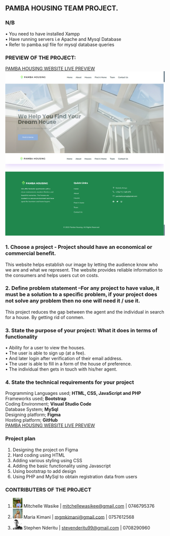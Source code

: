 ## PAMBA HOUSING TEAM PROJECT.

### N/B<br>
• You need to have installed Xampp<br>
• Have running servers i.e Apache and Mysql Database<br>
• Refer to pamba.sql file for mysql database queries

### PREVIEW OF THE PROJECT: 
[PAMBA HOUSING WEBSITE LIVE PREVIEW](https://waasike.github.io/Pamba-Housing-Group-Project/)
![LANDING PAGE](website_preview/landing_page.png)
![FOOTER PAGE](website_preview/footer.png)

### 1. Choose a project - Project should have an economical or commercial benefit.
This website helps establish our image by letting the audience know who we are and what we represent. The website provides reliable information to the consumers and helps users cut on costs.  


### 2. Define problem statement –For any project to have value, it must be a solution to a specific problem, if your project does not solve any problem then no one will need it / use it. 
This project reduces the gap between the agent and the individual in search for a house. By getting rid of conmen.


### 3. State the purpose of your project: What it does in terms of functionality
• Ability for a user to view the houses.<br>
• The user is able to sign up (at a fee).<br>
• And later login after verification of their email address.<br>
• The user is able to fill in a form of the house of preference.<br> 
• The individual then gets in touch with his/her agent.<br>


### 4. State the technical requirements for your project
Programming Languages used; <b> HTML, CSS, JavaScript and PHP </b> <br>
Frameworks used; <b> Bootstrap </b> <br>
Coding Environment; <b> Visual Studio Code </b> <br>
Database System; <b> MySql </b> <br>
Designing platform; <b> Figma </b> <br>
Hosting platform; <b> GitHub </b> <br>
[PAMBA HOUSING WEBSITE LIVE PREVIEW](https://waasike.github.io/Pamba-Housing-Group-Project/)

### Project plan
1. Designing the project on Figma
2. Hard coding using HTML
3. Adding various styling using CSS
4. Adding the basic functionality using Javascript
5. Using bootstrap to add design
6. Using PHP and MySql to obtain registration data from users

### CONTRIBUTERS OF THE PROJECT
1. <img src="team/mitchelle.jpg" width="30px"> Mitchelle Wasike | mitchellewasikee@gmail.com | 0746795376
2. <img src="team/maria.jpeg" width="30px"> Maria Kimani | mgmkimani@gmail.com | 0757612568
3. <img src="team/steve1.jpeg" width="30px"> Stephen Nderitu | stevenderitu99@gmail.com | 0708290960
